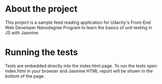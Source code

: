 # About the project

This project is a sample feed reading application for Udacity's Front-End Web Developer Nanodegree Program to learn the basics of unit testing in JS with Jasmine.

# Running the tests

Tests are embedded directly into the index.html page. To run the tests open index.html in your browser and Jasmine HTML report will be shown in the bottom of the page.
